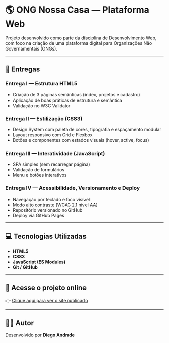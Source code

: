 # 🌎 ONG Nossa Casa — Plataforma Web

Projeto desenvolvido como parte da disciplina de Desenvolvimento Web, com foco na criação de uma plataforma digital para Organizações Não Governamentais (ONGs).

---

## 🚀 Entregas

### **Entrega I — Estrutura HTML5**
- Criação de 3 páginas semânticas (index, projetos e cadastro)
- Aplicação de boas práticas de estrutura e semântica
- Validação no W3C Validator

### **Entrega II — Estilização (CSS3)**
- Design System com paleta de cores, tipografia e espaçamento modular
- Layout responsivo com Grid e Flexbox
- Botões e componentes com estados visuais (hover, active, focus)

### **Entrega III — Interatividade (JavaScript)**
- SPA simples (sem recarregar página)
- Validação de formulários
- Menu e botões interativos

### **Entrega IV — Acessibilidade, Versionamento e Deploy**
- Navegação por teclado e foco visível
- Modo alto contraste (WCAG 2.1 nível AA)
- Repositório versionado no GitHub
- Deploy via GitHub Pages

---

## 💻 Tecnologias Utilizadas
- **HTML5**
- **CSS3**
- **JavaScript (ES Modules)**
- **Git / GitHub**

---

## 🔗 Acesse o projeto online
👉 [Clique aqui para ver o site publicado](https://diegoandradelr.github.io/ong-nossa-casa-entrega1/)

---

## 👨‍💻 Autor
Desenvolvido por **Diego Andrade**
